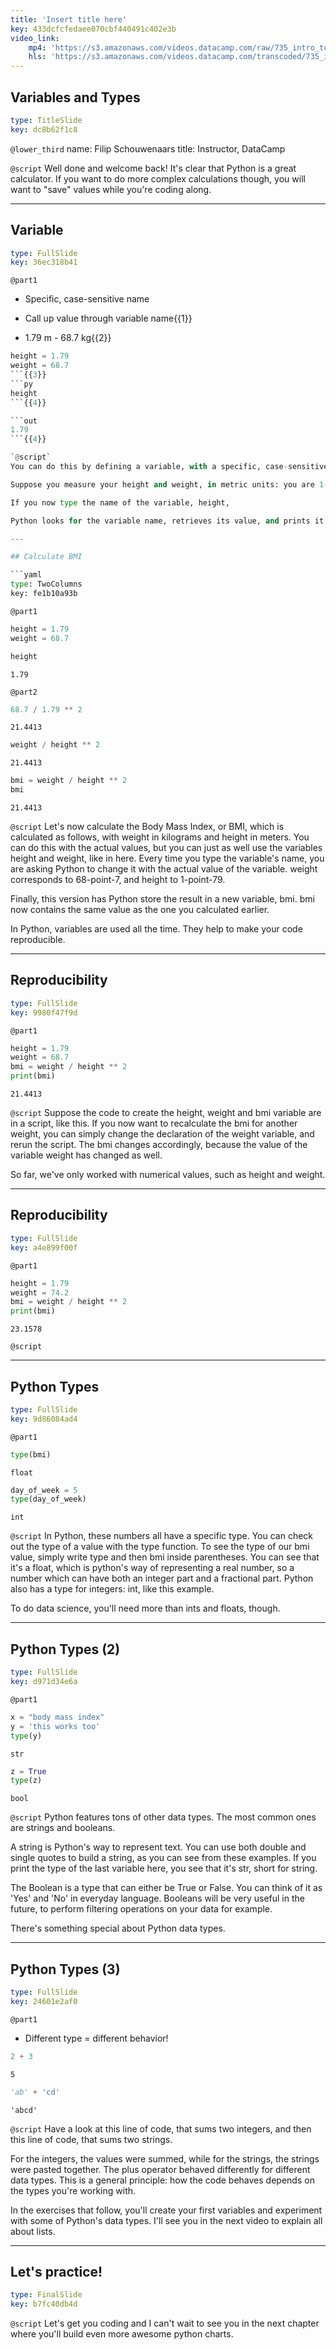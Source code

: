 ```yaml
---
title: 'Insert title here'
key: 433dcfcfedaee070cbf440491c402e3b
video_link:
    mp4: 'https://s3.amazonaws.com/videos.datacamp.com/raw/735_intro_to_python/v6/735_ch1_2.mp4'
    hls: 'https://s3.amazonaws.com/videos.datacamp.com/transcoded/735_intro_to_python/v6/hls-735_ch1_2.master.m3u8'
---
```


## Variables and Types

```yaml
type: TitleSlide
key: dc8b62f1c8
```

`@lower_third`
name: Filip Schouwenaars
title: Instructor, DataCamp

`@script`
Well done and welcome back! It's clear that Python is a great calculator. If you want to do more complex calculations though, you will want to "save" values while you're coding along.

---

## Variable

```yaml
type: FullSlide
key: 36ec318b41
```

`@part1`
- Specific, case-sensitive name

- Call up value through variable name{{1}}

- 1.79 m - 68.7 kg{{2}}

```py
height = 1.79
weight = 68.7
```{{3}}
```py
height
```{{4}}

```out
1.79
```{{4}}

`@script`
You can do this by defining a variable, with a specific, case-sensitive name. Once you create (or declare) such a variable, you can later call up its value by typing the variable name.

Suppose you measure your height and weight, in metric units: you are 1-point-79 meters tall, and weigh 68-point-7 kilograms. You can assign these values to two variables, named height and weight, with an equals sign:

If you now type the name of the variable, height,

Python looks for the variable name, retrieves its value, and prints it out.

---

## Calculate BMI

```yaml
type: TwoColumns
key: fe1b10a93b
```

`@part1`
```py
height = 1.79
weight = 68.7
```
```py
height
```

```out
1.79
```

`@part2`
```py
68.7 / 1.79 ** 2
```

```out
21.4413
```

```py
weight / height ** 2
```

```out
21.4413
```

```py
bmi = weight / height ** 2
bmi
```

```out
21.4413
```

`@script`
Let's now calculate the Body Mass Index, or BMI, which is calculated as follows, with weight in kilograms and height in meters. You can do this with the actual values, but you can just as well use the variables height and weight, like in here. Every time you type the variable's name, you are asking Python to change it with the actual value of the variable. weight corresponds to 68-point-7, and height to 1-point-79.

Finally, this version has Python store the result in a new variable, bmi. bmi now contains the same value as the one you calculated earlier.

In Python, variables are used all the time. They help to make your code reproducible.

---

## Reproducibility

```yaml
type: FullSlide
key: 9980f47f9d
```

`@part1`
```py
height = 1.79
weight = 68.7
bmi = weight / height ** 2
print(bmi)
```

```out
21.4413
```

`@script`
Suppose the code to create the height, weight and bmi variable are in a script, like this. If you now want to recalculate the bmi for another weight, you can simply change the declaration of the weight variable, and rerun the script. The bmi changes accordingly, because the value of the variable weight has changed as well.

So far, we've only worked with numerical values, such as height and weight.

---

## Reproducibility

```yaml
type: FullSlide
key: a4e899f00f
```

`@part1`
```py
height = 1.79
weight = 74.2
bmi = weight / height ** 2
print(bmi)
```

```out
23.1578
```

`@script`


---

## Python Types

```yaml
type: FullSlide
key: 9d86084ad4
```

`@part1`
```py
type(bmi)
```

```out
float
```

```py
day_of_week = 5
type(day_of_week)
```

```out
int
```

`@script`
In Python, these numbers all have a specific type. You can check out the type of a value with the type function. To see the type of our bmi value, simply write type and then bmi inside parentheses. You can see that it's a float, which is python's way of representing a real number, so a number which can have both an integer part and a fractional part. Python also has a type for integers: int, like this example.

To do data science, you'll need more than ints and floats, though.

---

## Python Types (2)

```yaml
type: FullSlide
key: d971d34e6a
```

`@part1`
```py
x = "body mass index"
y = 'this works too'
type(y)
```

```out
str
```

```py
z = True
type(z)
```

```out
bool
```

`@script`
Python features tons of other data types. The most common ones are strings and booleans.

A string is Python's way to represent text. You can use both double and single quotes to build a string, as you can see from these examples. If you print the type of the last variable here, you see that it's str, short for string.

The Boolean is a type that can either be True or False. You can think of it as 'Yes' and 'No' in everyday language. Booleans will be very useful in the future, to perform filtering operations on your data for example.

There's something special about Python data types.

---

## Python Types (3)

```yaml
type: FullSlide
key: 24601e2af0
```

`@part1`
- Different type = different behavior!

```py
2 + 3
```

```out
5
```

```py
'ab' + 'cd'
```

```out
'abcd'
```

`@script`
Have a look at this line of code, that sums two integers, and then this line of code, that sums two strings.

For the integers, the values were summed, while for the strings, the strings were pasted together. The plus operator behaved differently for different data types. This is a general principle: how the code behaves depends on the types you're working with.

In the exercises that follow, you'll create your first variables and experiment with some of Python's data types. I'll see you in the next video to explain all about lists.

---

## Let's practice!

```yaml
type: FinalSlide
key: b7fc40db4d
```

`@script`
Let's get you coding and I can't wait to see you in the next chapter where you'll build even more awesome python charts.
